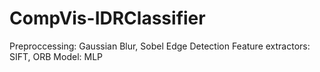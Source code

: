 # CompVis-IDRClassifier
Preproccessing: Gaussian Blur, Sobel Edge Detection
Feature extractors: SIFT, ORB
Model: MLP